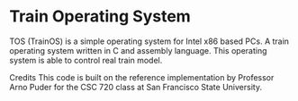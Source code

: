 # Train Operating System

TOS (TrainOS) is a simple operating system for Intel x86 based PCs. A train operating system written in C and assembly language. This operating system is able to control real train model.

Credits
This code is built on the reference implementation by Professor Arno Puder for the CSC 720 class at San Francisco State University.
